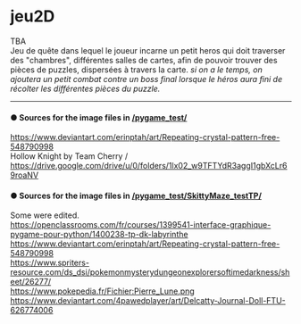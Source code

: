 # jeu2D
  
TBA  
 Jeu de quête dans lequel le joueur incarne un petit heros qui doit traverser des "chambres", différentes salles de cartes, afin de pouvoir trouver des pièces de puzzles, dispersées à travers la carte. 
 *si on a le temps, on ajoutera un petit combat contre un boss final lorsque le héros aura fini de récolter les différentes pièces du puzzle.*
    

  
  
  
  
  
-----

#### ● Sources for the image files in [/pygame_test/](/pygame_test/)  
https://www.deviantart.com/erinptah/art/Repeating-crystal-pattern-free-548790998  
Hollow Knight by Team Cherry / https://drive.google.com/drive/u/0/folders/1lx02_w9TFTYdR3aggI1gbXcLr69roaNV  
  
#### ● Sources for the image files in [/pygame_test/SkittyMaze_testTP/](/pygame_test/SkittyMaze_testTP/)  
Some were edited.  
https://openclassrooms.com/fr/courses/1399541-interface-graphique-pygame-pour-python/1400238-tp-dk-labyrinthe  
https://www.deviantart.com/erinptah/art/Repeating-crystal-pattern-free-548790998  
https://www.spriters-resource.com/ds_dsi/pokemonmysterydungeonexplorersoftimedarkness/sheet/26277/  
https://www.pokepedia.fr/Fichier:Pierre_Lune.png  
https://www.deviantart.com/4pawedplayer/art/Delcatty-Journal-Doll-FTU-626774006
